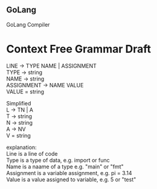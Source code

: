 ## GoLang  
GoLang Compiler  

# Context Free Grammar Draft  
LINE -> TYPE NAME | ASSIGNMENT  
TYPE -> string  
NAME -> string  
ASSIGNMENT -> NAME VALUE  
VALUE = string  

Simplified  
L -> TN | A  
T -> string  
N -> string  
A -> NV  
V = string  

explanation:  
Line is a line of code  
Type is a type of data, e.g. import or func  
Name is a naame of a type e.g. "main" or "fmt"  
Assignment is a variable assignment, e.g. pi = 3.14  
Value is a value assigned to variable, e.g. 5 or "test"  
